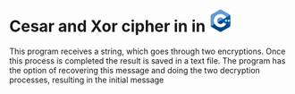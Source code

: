 # Cesar and Xor cipher in in <a href="https://www.w3schools.com/cpp/" target="_blank" rel="noreferrer"> <img src="https://raw.githubusercontent.com/devicons/devicon/master/icons/cplusplus/cplusplus-original.svg" alt="cplusplus" width="40" height="40"/> </a>
This program receives a string, which goes through two encryptions. Once this process is completed the result is saved in a text file. The program has the option of recovering this message and doing the two decryption processes, resulting in the initial message

